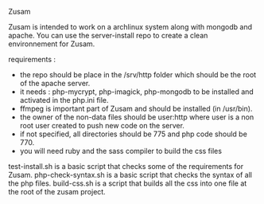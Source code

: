 Zusam

Zusam is intended to work on a archlinux system along with mongodb and apache.
You can use the server-install repo to create a clean environnement for Zusam.

requirements :
- the repo should be place in the /srv/http folder which should be the root of the apache server.
- it needs : php-mycrypt, php-imagick, php-mongodb to be installed and activated in the php.ini file.
- ffmpeg is important part of Zusam and should be installed (in /usr/bin).
- the owner of the non-data files should be user:http where user is a non root user created to push new code on the server.
- if not specified, all directories should be 775 and php code should be 770.
- you will need ruby and the sass compiler to build the css files

test-install.sh is a basic script that checks some of the requirements for Zusam.
php-check-syntax.sh is a basic script that checks the syntax of all the php files.
build-css.sh is a script that builds all the css into one file at the root of the zusam project.

